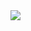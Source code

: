 <img src="https://capsule-render.vercel.app/api?type=cylinder&color=A7D8E2&fontColor=FFFFFF&height=100&section=header&text=Xooyun%20render&fontSize=40" />
